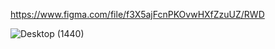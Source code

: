 https://www.figma.com/file/f3X5ajFcnPKOvwHXfZzuUZ/RWD

![Desktop (1440)](https://user-images.githubusercontent.com/72200398/203130381-cf4620c8-734e-4948-9caa-deaeb79460ee.jpg)

